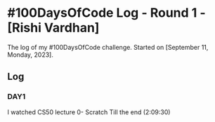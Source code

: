 # #100DaysOfCode Log - Round 1 - [Rishi Vardhan]

The log of my #100DaysOfCode challenge. Started on [September 11, Monday, 2023].

## Log

###  DAY1 
I watched CS50 lecture 0- Scratch
Till the end (2:09:30)

### 
